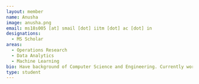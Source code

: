 ```yaml
---
layout: member
name: Anusha
image: anusha.png
email: ms18s005 [at] smail [dot] iitm [dot] ac [dot] in
designations: 
  - MS Scholar
areas:
  - Operations Research
  - Data Analytics
  - Machine Learning
bio: Have background of Computer Science and Engineering. Currently working in areas of data analytics and machine learning 
type: student
---
```

